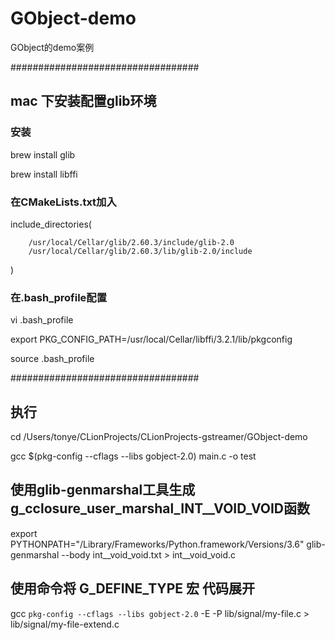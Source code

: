 # GObject-demo
GObject的demo案例

##################################
## mac 下安装配置glib环境
### 安装
brew install glib

brew install libffi

### 在CMakeLists.txt加入
include_directories(

        /usr/local/Cellar/glib/2.60.3/include/glib-2.0
        /usr/local/Cellar/glib/2.60.3/lib/glib-2.0/include
)

### 在.bash_profile配置
vi .bash_profile

export PKG_CONFIG_PATH=/usr/local/Cellar/libffi/3.2.1/lib/pkgconfig

source .bash_profile

##################################

## 执行
cd /Users/tonye/CLionProjects/CLionProjects-gstreamer/GObject-demo

gcc $(pkg-config --cflags --libs gobject-2.0)  main.c -o test

## 使用glib-genmarshal工具生成g_cclosure_user_marshal_INT__VOID_VOID函数

export PYTHONPATH="/Library/Frameworks/Python.framework/Versions/3.6"
glib-genmarshal --body int__void_void.txt > int__void_void.c

## 使用命令将 G_DEFINE_TYPE 宏 代码展开
gcc `pkg-config --cflags --libs gobject-2.0` -E -P lib/signal/my-file.c > lib/signal/my-file-extend.c